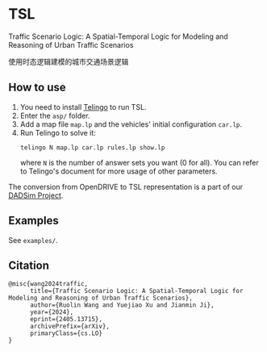 # TSL
Traffic Scenario Logic: A Spatial-Temporal Logic for Modeling and Reasoning of Urban Traffic Scenarios

使用时态逻辑建模的城市交通场景逻辑

## How to use

1. You need to install [Telingo](https://github.com/potassco/telingo) to run TSL.
2. Enter the `asp/` folder.
3. Add a map file `map.lp` and the vehicles' initial configuration `car.lp`.
4. Run Telingo to solve it:
    ```
    telingo N map.lp car.lp rules.lp show.lp
    ```
    where `N` is the number of answer sets you want (0 for all). You can refer to Telingo's document for more usage of other parameters.

The conversion from OpenDRIVE to TSL representation is a part of our [DADSim Project](https://github.com/DAD-Sim).

## Examples

See `examples/`.

## Citation
```
@misc{wang2024traffic,
      title={Traffic Scenario Logic: A Spatial-Temporal Logic for Modeling and Reasoning of Urban Traffic Scenarios}, 
      author={Ruolin Wang and Yuejiao Xu and Jianmin Ji},
      year={2024},
      eprint={2405.13715},
      archivePrefix={arXiv},
      primaryClass={cs.LO}
}
```
